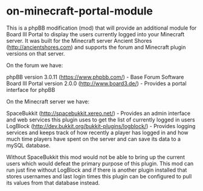 on-minecraft-portal-module
==========================

This is a phpBB modification (mod) that will provide an additional module for Board III Portal to display the users currently logged into your Minecraft server. It was built for the Minecraft server Ancient Shores (http://ancientshores.com) and supports the forum and Minecraft plugin versions on that server.

On the forum we have:

phpBB version 3.0.11 (https://www.phpbb.com/) - Base Forum Software
Board III Portal version 2.0.0 (http://www.board3.de/) - Provides a portal interface for phpBB

On the Minecraft server we have:

SpaceBukkit (http://spacebukkit.xereo.net/) - Provides an admin interface and web services this plugin uses to get the list of currently logged in users
LogBlock (http://dev.bukkit.org/bukkit-plugins/logblock/) - Provides logging services and keeps track of how recently a player has logged in and how much time players have spent on the server and can save its data to a mySQL database.

Without SpaceBukkit this mod would not be able to bring up the current users which would defeat the primary purpose of this plugin.  This mod can run just fine without LogBlock and if there is another plugin installed that stores usernames and last login times this plugin can be configured to pull its values from that database instead.